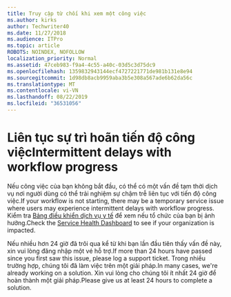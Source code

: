 ```yaml
---
title: Truy cập từ chối khi xem một công việc
ms.author: kirks
author: Techwriter40
ms.date: 11/27/2018
ms.audience: ITPro
ms.topic: article
ROBOTS: NOINDEX, NOFOLLOW
localization_priority: Normal
ms.assetid: 47ceb983-f9a4-4c55-a40c-03d5c3d75dc9
ms.openlocfilehash: 1359832943144ecf4727221771de981b131e8e94
ms.sourcegitcommit: 1d98db8acb9959aba3b5e308a567ade6b62da56c
ms.translationtype: MT
ms.contentlocale: vi-VN
ms.lasthandoff: 08/22/2019
ms.locfileid: "36531056"
---
```

# <a name="intermittent-delays-with-workflow-progress"></a><span data-ttu-id="d2409-102">Liên tục sự trì hoãn tiến độ công việc</span><span class="sxs-lookup"><span data-stu-id="d2409-102">Intermittent delays with workflow progress</span></span>

<span data-ttu-id="d2409-103">Nếu công việc của bạn không bắt đầu, có thể có một vấn đề tạm thời dịch vụ nơi người dùng có thể trải nghiệm sự chậm trễ liên tục với tiến độ công việc.</span><span class="sxs-lookup"><span data-stu-id="d2409-103">If your workflow is not starting, there may be a temporary service issue where users may experience intermittent delays with workflow progress.</span></span> <span data-ttu-id="d2409-104">Kiểm tra [Bảng điều khiển dịch vụ y tế]("https://admin.microsoft.com/AdminPortal/Home#/servicehealth) để xem nếu tổ chức của bạn bị ảnh hưởng.</span><span class="sxs-lookup"><span data-stu-id="d2409-104">Check the [Service Health Dashboard]("https://admin.microsoft.com/AdminPortal/Home#/servicehealth) to see if your organization is impacted.</span></span> 

<span data-ttu-id="d2409-105">Nếu nhiều hơn 24 giờ đã trôi qua kể từ khi bạn lần đầu tiên thấy vấn đề này, xin vui lòng đăng nhập một vé hỗ trợ.</span><span class="sxs-lookup"><span data-stu-id="d2409-105">If more than 24 hours have passed since you first saw this issue, please log a support ticket.</span></span> <span data-ttu-id="d2409-106">Trong nhiều trường hợp, chúng tôi đã làm việc trên một giải pháp.</span><span class="sxs-lookup"><span data-stu-id="d2409-106">In many cases, we're already working on a solution.</span></span> <span data-ttu-id="d2409-107">Xin vui lòng cho chúng tôi ít nhất 24 giờ để hoàn thành một giải pháp.</span><span class="sxs-lookup"><span data-stu-id="d2409-107">Please give us at least 24 hours to complete a solution.</span></span>


  


